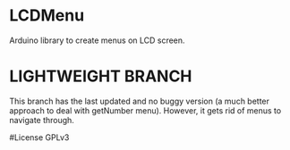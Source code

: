 # LCDMenu
Arduino library to create menus on LCD screen. 

# LIGHTWEIGHT BRANCH 
This branch has the last updated and no buggy version (a much better approach to deal with getNumber menu).
However, it gets rid of menus to navigate through. 

#License
GPLv3
